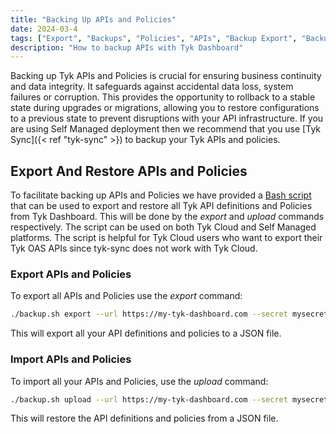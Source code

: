 ```yaml
---
title: "Backing Up APIs and Policies"
date: 2024-03-4
tags: ["Export", "Backups", "Policies", "APIs", "Backup Export", "Backup APIs"]
description: "How to backup APIs with Tyk Dashboard"
---
```


Backing up Tyk APIs and Policies is crucial for ensuring business continuity and data integrity. It safeguards against accidental data loss, system failures or corruption. This provides the opportunity to rollback to a stable state during upgrades or migrations, allowing you to restore configurations to a previous state to prevent disruptions with your API infrastructure.
If you are using Self Managed deployment then we recommend that you use [Tyk Sync]({< ref "tyk-sync" >}) to backup your Tyk APIs and policies. 

## Export And Restore APIs and Policies

To facilitate backing up APIs and Policies we have provided a [Bash script](https://github.com/TykTechnologies/backup) that can be used to export and restore all Tyk API definitions and Policies from Tyk Dashboard. This will be done by the *export* and *upload* commands respectively. The script can be used on both Tyk Cloud and Self Managed platforms. The script is helpful for Tyk Cloud users who want to export their Tyk OAS APIs since tyk-sync does not work with Tyk Cloud.

### Export APIs and Policies

To export all APIs and Policies use the *export* command:

```bash
./backup.sh export --url https://my-tyk-dashboard.com --secret mysecretkey --output policies-and-apis.json
```

This will export all your API definitions and policies to a JSON file.

### Import APIs and Policies

To import all your APIs and Policies, use the *upload* command:

```bash
./backup.sh upload --url https://my-tyk-dashboard.com --secret mysecretkey --file policies-and-apis.json
```

This will restore the API definitions and policies from a JSON file.
